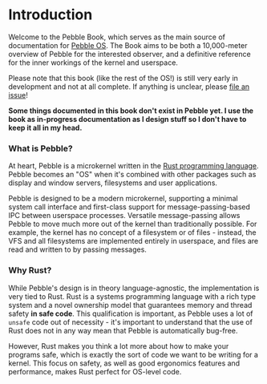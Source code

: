 # Introduction
Welcome to the Pebble Book, which serves as the main source of documentation for [Pebble OS](https://github.com/pebble-os/pebble).
The Book aims to be both a 10,000-meter overview of Pebble for the interested observer, and a definitive reference for the inner workings of the kernel and userspace. 

Please note that this book (like the rest of the OS!) is still very early in development and not at all complete.
If anything is unclear, please [file an issue](https://github.com/pebble-os/pebble/issues)!

**Some things documented in this book don't exist in Pebble yet. I use the book as in-progress documentation as I design stuff so I don't have to keep it all in my head.**

### What is Pebble?
At heart, Pebble is a microkernel written in the [Rust programming language](https://rust-lang.org).
Pebble becomes an "OS" when it's combined with other packages such as display and window servers, filesystems and user applications.

Pebble is designed to be a modern microkernel, supporting a minimal system call interface and first-class support for message-passing-based IPC between userspace processes. Versatile message-passing allows
Pebble to move much more out of the kernel than traditionally possible. For example, the kernel has no concept of a filesystem or of files - instead, the VFS and all filesystems are implemented entirely in
userspace, and files are read and written to by passing messages.

### Why Rust?
While Pebble's design is in theory language-agnostic, the implementation is very tied to Rust. Rust is a systems programming language with a rich type system and a novel ownership model that guarantees
memory and thread safety **in safe code**. This qualification is important, as Pebble uses a lot of `unsafe` code out of necessity - it's important to understand that the use of Rust does not in any way
mean that Pebble is automatically bug-free.

However, Rust makes you think a lot more about how to make your programs safe, which is exactly the sort of code we want to be writing for a kernel. This focus on safety, as well as good ergonomics features
and performance, makes Rust perfect for OS-level code.
